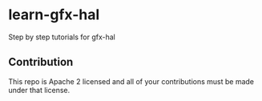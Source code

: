 # learn-gfx-hal

Step by step tutorials for gfx-hal

## Contribution

This repo is Apache 2 licensed and all of your contributions must be made under
that license.

